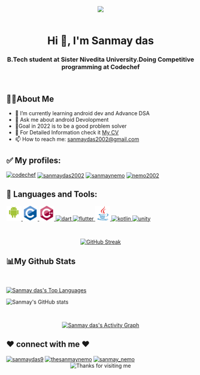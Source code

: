 <div align="center"><img src="https://raw.githubusercontent.com/sanmay321/sanmay321/main/_Pngtree_illustration_research_and_development_4349070-removebg-preview.png" height="300rem"></div>
<br/>
<h1 align="center">Hi 👋, I'm Sanmay das</h1>
</hr>
<h3 align="center">B.Tech student at Sister Nivedita University.Doing Competitive programming at Codechef</h3>
<div allign ="center">
 </br>
<h2 align="left">💁‍♂️About Me</h2>
<ul line-height="3">
 <li>🌱 I’m currently learning android dev and Advance DSA<br/>
 <li>💬 Ask me about android Devolopment <br/>
 <li>🎯Goal in 2022 is to be a good problem solver <br/>
 <li>🤷‍ For Detailed Information check it <a href="https://drive.google.com/file/d/1umZ6o7sQAMRpmcJd-hjM5YZ_Mdfjg01a/view?usp=sharing">My CV</a><br/>
 <li>📫 How to reach me: <a href="mailto:@sanmaydas2002@gmail.com">sanmaydas2002@gmail.com</a> <br/>
 </ul>
</p1>
 </div>
 
<h2 align="left">✅ My profiles:</h2>
<p align="left">
<a href="https://www.codechef.com/users/sanmay_321" target="blank"><img src='https://cdn.codechef.com/sites/all/themes/abessive/cc-logo-sd.svg' alt='codechef' height='40' ></a>
<a href="https://www.hackerrank.com/sanmaydas2002" target="blank"><img align="center" src="https://raw.githubusercontent.com/rahuldkjain/github-profile-readme-generator/master/src/images/icons/Social/hackerrank.svg" alt="sanmaydas2002" height="60" /></a>
<a href="https://www.leetcode.com/sanmaynemo" target="blank"><img align="center" src="https://raw.githubusercontent.com/rahuldkjain/github-profile-readme-generator/master/src/images/icons/Social/leet-code.svg" alt="sanmaynemo" height="40" /></a>
<a href="https://auth.geeksforgeeks.org/user/nemo2002" target="blank"><img align="center" src="https://raw.githubusercontent.com/rahuldkjain/github-profile-readme-generator/master/src/images/icons/Social/geeks-for-geeks.svg" alt="nemo2002" height="40" /></a>
</p>

<h2 align="left">🚀 Languages and Tools:</h2>
<p align="left"> <a href="https://developer.android.com" target="_blank" rel="noreferrer"> <img src="https://raw.githubusercontent.com/devicons/devicon/master/icons/android/android-original-wordmark.svg" alt="android" width="40" height="40"/> </a> <a href="https://www.cprogramming.com/" target="_blank" rel="noreferrer"> <img src="https://raw.githubusercontent.com/devicons/devicon/master/icons/c/c-original.svg" alt="c" width="40" height="40"/> </a> <a href="https://www.w3schools.com/cpp/" target="_blank" rel="noreferrer"> <img src="https://raw.githubusercontent.com/devicons/devicon/master/icons/cplusplus/cplusplus-original.svg" alt="cplusplus" width="40" height="40"/> </a> <a href="https://dart.dev" target="_blank" rel="noreferrer"> <img src="https://www.vectorlogo.zone/logos/dartlang/dartlang-icon.svg" alt="dart" width="40" height="40"/> </a> <a href="https://flutter.dev" target="_blank" rel="noreferrer"> <img src="https://www.vectorlogo.zone/logos/flutterio/flutterio-icon.svg" alt="flutter" width="40" height="40"/> </a> <a href="https://www.java.com" target="_blank" rel="noreferrer"> <img src="https://raw.githubusercontent.com/devicons/devicon/master/icons/java/java-original.svg" alt="java" width="40" height="40"/> </a> <a href="https://kotlinlang.org" target="_blank" rel="noreferrer"> <img src="https://www.vectorlogo.zone/logos/kotlinlang/kotlinlang-icon.svg" alt="kotlin" width="40" height="40"/> </a> <a href="https://unity.com/" target="_blank" rel="noreferrer"> <img src="https://www.vectorlogo.zone/logos/unity3d/unity3d-icon.svg" alt="unity" width="40" height="40"/> </a> </p>
<br/>
<div align="center">

[![GitHub Streak](https://github-readme-streak-stats.herokuapp.com?user=sanmay321&theme=black-ice&hide_border=true&date_format=M%20j%5B%2C%20Y%5D)](https://git.io/streak-stats)
 
 <h2 align="left">📊My Github Stats</h2>
 <br/>
 
 <div align="left">
  
  <a href="https://github.com/sanmay321/github-readme-stats"><img alt="Sanmay das's Top Languages" src="https://github-readme-stats.vercel.app/api/top-langs/?username=sanmay321&langs_count=8&count_private=true&layout=compact&theme=react&hide_border=true&bg_color=0D1117" /></a>
  
 </div> 
 
  <div align="left">
  
  ![Sanmay's GitHub stats](https://github-readme-stats.vercel.app/api?username=sanmay321&show_icons=true&hide_border=true&theme=react&hide_border=true&bg_color=0D1117)
  
 </div>

 
<!--  <h2 align="center">📈My Contribution</h2> -->
 <br/>
 
<a href="https://github.com/sanmay321/github-readme-activity-graph"><img alt="Sanmay das's Activity Graph" src="https://activity-graph.herokuapp.com/graph?username=sanmay321&bg_color=0D1117&color=5BCDEC&line=5BCDEC&point=FFFFFF&hide_border=true" /></a>
 
 </div>
<div align = "left">
 <h2>❤️ connect with me ❤️</h2>
  <a href="https://twitter.com/sanmaydas9" target="blank"><img align="center" src="https://raw.githubusercontent.com/rahuldkjain/github-profile-readme-generator/master/src/images/icons/Social/twitter.svg" alt="sanmaydas9" height="30" width="40" /></a>
<a href="https://linkedin.com/in/thesanmaynemo" target="blank"><img align="center" src="https://raw.githubusercontent.com/rahuldkjain/github-profile-readme-generator/master/src/images/icons/Social/linked-in-alt.svg" alt="thesanmaynemo" height="30" width="40" /></a>
<a href="https://instagram.com/sanmay_nemo" target="blank"><img align="center" src="https://raw.githubusercontent.com/rahuldkjain/github-profile-readme-generator/master/src/images/icons/Social/instagram.svg" alt="sanmay_nemo" height="30" width="40" /></a>
 </div>
 
 <div align ="center">
<img height="120" alt="Thanks for visiting me" width="100%" src="https://raw.githubusercontent.com/BrunnerLivio/brunnerlivio/master/images/marquee.svg" />
</div>
